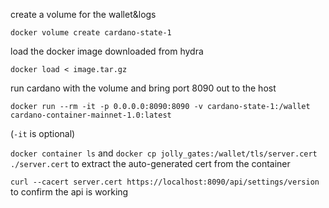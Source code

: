 create a volume for the wallet&logs

`docker volume create cardano-state-1`

load the docker image downloaded from hydra

`docker load < image.tar.gz`

run cardano with the volume and bring port 8090 out to the host

`docker run --rm -it -p 0.0.0.0:8090:8090 -v cardano-state-1:/wallet cardano-container-mainnet-1.0:latest`

(`-it` is optional)

`docker container ls` and `docker cp jolly_gates:/wallet/tls/server.cert ./server.cert` to extract the auto-generated cert from the container

`curl --cacert server.cert https://localhost:8090/api/settings/version` to confirm the api is working
